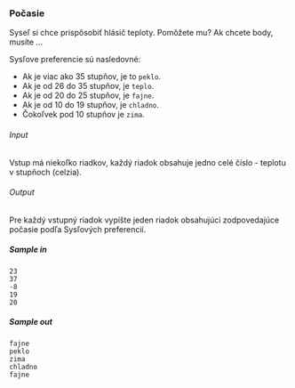 ### Počasie

Syseľ si chce prispôsobiť hlásič teploty. Pomôžete mu? Ak chcete body, musíte ...

Sysľove preferencie sú nasledovné:
  * Ak je viac ako 35 stupňov, je to `peklo`.
  * Ak je od 26 do 35 stupňov, je `teplo`.
  * Ak je od 20 do 25 stupňov, je `fajne`.
  * Ak je od 10 do 19 stupňov, je `chladno`.
  * Čokoľvek pod 10 stupňov je `zima`.

###### Input
Vstup má niekoľko riadkov, každý riadok obsahuje jedno celé číslo - teplotu v stupňoch (celzia).

###### Output
Pre každý vstupný riadok vypíšte jeden riadok obsahujúci zodpovedajúce počasie podľa Sysľových preferencií.

##### Sample in
```
23
37
-8
19
20
```

##### Sample out
```
fajne
peklo
zima
chladno
fajne
```
